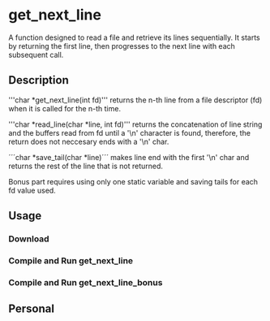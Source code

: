 # get_next_line

A function designed to read a file and retrieve its lines sequentially. It starts by returning the first line, then progresses to the next line with each subsequent call.

## Description

'''char *get_next_line(int fd)''' returns the n-th line from a file descriptor (fd) when it is called for the n-th time.

'''char *read_line(char *line, int fd)''' returns the concatenation of line string and the buffers read from fd until a '\n' character is found, therefore, the return does not neccesary ends with a '\n' char.

´´´char *save_tail(char *line)´´´ makes line end with the first '\n' char and returns the rest of the line that is not returned.

Bonus part requires using only one static variable and saving tails for each fd value used.
## Usage

### Download

### Compile and Run get_next_line

### Compile and Run get_next_line_bonus

## Personal
